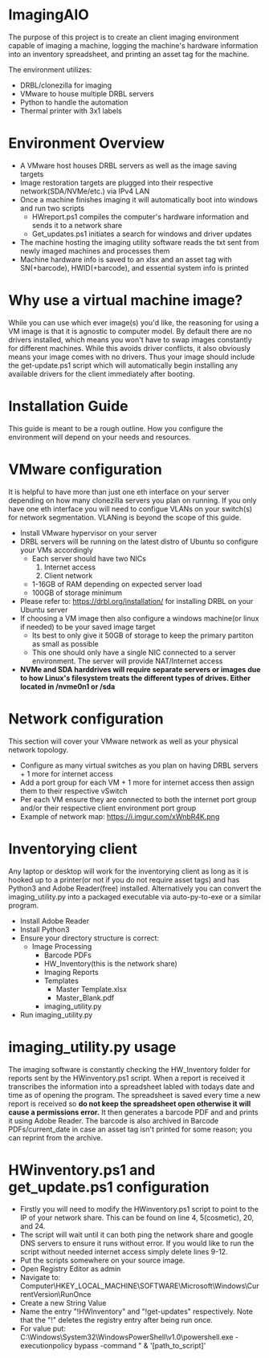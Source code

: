 # ImagingAIO
The purpose of this project is to create an client imaging environment capable of imaging a machine, logging the machine's hardware information into an inventory spreadsheet, and printing an asset tag for the machine. 

The environment utilizes:
* DRBL/clonezilla for imaging
* VMware to house multiple DRBL servers
* Python to handle the automation
* Thermal printer with 3x1 labels

# Environment Overview
* A VMware host houses DRBL servers as well as the image saving targets
* Image restoration targets are plugged into their respective network(SDA/NVMe/etc.) via IPv4 LAN
* Once a machine finishes imaging it will automatically boot into windows and run two scripts
  * HWreport.ps1 compiles the computer's hardware information and sends it to a network share
  * Get_updates.ps1 initiates a search for windows and driver updates
* The machine hosting the imaging utility software reads the txt sent from newly imaged machines and processes them
* Machine hardware info is saved to an xlsx and an asset tag with SN(+barcode), HWID(+barcode), and essential system info is printed

# Why use a virtual machine image?
While you can use which ever image(s) you'd like, the reasoning for using a VM image is that it is agnostic to computer model. By default there are no drivers installed, which means you won't have to swap images constantly for different machines. While this avoids driver conflicts, it also obviously means your image comes with no drivers. Thus your image should include the get-update.ps1 script which will automatically begin installing any available drivers for the client immediately after booting.

# Installation Guide
This guide is meant to be a rough outline. How you configure the environment will depend on your needs and resources.

# VMware configuration
It is helpful to have more than just one eth interface on your server depending on how many clonezilla servers you plan on running. If you only have one eth interface you will need to configue VLANs on your switch(s) for network segmentation. VLANing is beyond the scope of this guide.
* Install VMware hypervisor on your server
* DRBL servers will be running on the latest distro of Ubuntu so configure your VMs accordingly
  * Each server should have two NICs
    1) Internet access
    2) Client network
  * 1-16GB of RAM depending on expected server load
  * 100GB of storage minimum
* Please refer to: https://drbl.org/installation/ for installing DRBL on your Ubuntu server
* If choosing a VM image then also configure a windows machine(or linux if needed) to be your saved image target
  * Its best to only give it 50GB of storage to keep the primary partiton as small as possible
  * This one should only have a single NIC connected to a server environment. The server will provide NAT/Internet access
* **NVMe and SDA harddrives will require separate servers or images due to how Linux's filesystem treats the different types of drives. Either located in /nvme0n1 or /sda**
# Network configuration
This section will cover your VMware network as well as your physical network topology.
* Configure as many virtual switches as you plan on having DRBL servers + 1 more for internet access
* Add a port group for each VM + 1 more for internet access then assign them to their respective vSwitch
* Per each VM ensure they are connected to both the internet port group and/or their respective client environment port group
* Example of network map: https://i.imgur.com/xWnbR4K.png
# Inventorying client
Any laptop or desktop will work for the inventorying client as long as it is hooked up to a printer(or not if you do not require asset tags) and has Python3 and Adobe Reader(free) installed. Alternatively you can convert the imaging_utility.py into a packaged executable via auto-py-to-exe or a similar program.
* Install Adobe Reader
* Install Python3
* Ensure your directory structure is correct:
  * Image Processing
    * Barcode PDFs
    *  HW_Inventory(this is the network share)
    *  Imaging Reports
    *  Templates
        * Master Template.xlsx
        * Master_Blank.pdf
    * imaging_utility.py
* Run imaging_utility.py
# imaging_utility.py usage
The imaging software is constantly checking the HW_Inventory folder for reports sent by the HWinventory.ps1 script. When a report is received it transcribes the information into a spreadsheet labled with todays date and time as of opening the program. The spreadsheet is saved every time a new report is received so **do not keep the spreadsheet open otherwise it will cause a permissions error.** It then generates a barcode PDF and and prints it using Adobe Reader. The barcode is also archived in Barcode PDFs/current_date in case an asset tag isn't printed for some reason; you can reprint from the archive. 
# HWinventory.ps1 and get_update.ps1 configuration
* Firstly you will need to modify the HWinventory.ps1 script to point to the IP of your network share. This can be found on line 4, 5(cosmetic), 20, and 24.
* The script will wait until it can both ping the network share and google DNS servers to ensure it runs without error. If you would like to run the script without needed internet access simply delete lines 9-12.
* Put the scripts somewhere on your source image.
* Open Registry Editor as admin
* Navigate to: Computer\HKEY_LOCAL_MACHINE\SOFTWARE\Microsoft\Windows\CurrentVersion\RunOnce
* Create a new String Value
* Name the entry "!HWInventory" and "!get-updates" respectively. Note that the "!" deletes the registry entry after being run once.
* For value put: C:\Windows\System32\WindowsPowerShell\v1.0\powershell.exe -executionpolicy bypass -command " & '[path_to_script]' 


